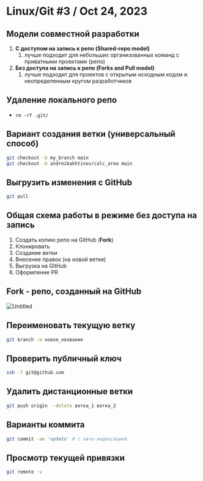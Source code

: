 # Linux/Git #3 / Oct 24, 2023

## Модели совместной разработки

1. **С доступом на запись к репо (Shared-repo model)**
    1. лучше подходит для небольших организованных команд с приватными проектами (репо)
2. **Без доступа на запись к репо (Forks and Pull model)**
    1. лучше подходит для проектов с открытым исходным кодом и неопределенным кругом разработчиков

## Удаление локального репо

- `rm -rf .git/`

## Вариант создания ветки (универсальный способ)

```bash
git checkout -b my_branch main
git checkout -b andreibakhtinov/calc_area main
```

## Выгрузить изменения с GitHub

```bash
git pull
```

## Общая схема работы в режиме без доступа на запись

1. Создать копию репо на GitHub (**Fork**)
2. Клонировать
3. Создание ветки
4. Внесение правок (на новой ветке)
5. Выгрузка на GitHub
6. Оформление PR

## **Fork** - репо, созданный на GitHub

![Untitled](https://prod-files-secure.s3.us-west-2.amazonaws.com/95d3eea4-bdd9-4866-805a-55b03d066b78/12ae5987-12e5-4fdd-a8f6-080744bb1af7/Untitled.png)

## Переименовать текущую ветку

```bash
git branch -m новое_название
```

## Проверить публичный ключ

```bash
ssh -T git@github.com
```

## Удалить дистанционные ветки

```bash
git push origin --delete ветка_1 ветка_2
```

## Варианты коммита

```bash
git commit -am 'update' # с авто-индексацией
```

## Просмотр текущей привязки

```bash
git remote -v
```